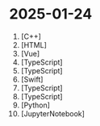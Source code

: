 # 2025-01-24

1. [](https://github.comundefined "PlayStation 4 emulator for Windows, Linux and macOS written in C++") [C++]
2. [](https://github.comundefined "AI-Driven Browser Automation with Chrome Extensions, JavaScript, and YAML Scripts.") [HTML]
3. [](https://github.comundefined "Collection of handy online tools for developers, with great UX.") [Vue]
4. [](https://github.comundefined "A one-of-a-kind resume builder that keeps your privacy in mind. Completely secure, customizable, portable, open-source and free forever. Try it out today!") [TypeScript]
5. [](https://github.comundefined "Storybook is the industry standard workshop for building, documenting, and testing UI components in isolation") [TypeScript]
6. [](https://github.comundefined "Examples using MLX Swift") [Swift]
7. [](https://github.comundefined "Get started quickly with Next.js, Postgres, Stripe, and shadcn/ui.") [TypeScript]
8. [](https://github.comundefined "🔥 Turn entire websites into LLM-ready markdown or structured data. Scrape, crawl and extract with a single API.") [TypeScript]
9. [](https://github.comundefined "RAGFlow is an open-source RAG (Retrieval-Augmented Generation) engine based on deep document understanding.") [Python]
10. [](https://github.comundefined "") [JupyterNotebook]
